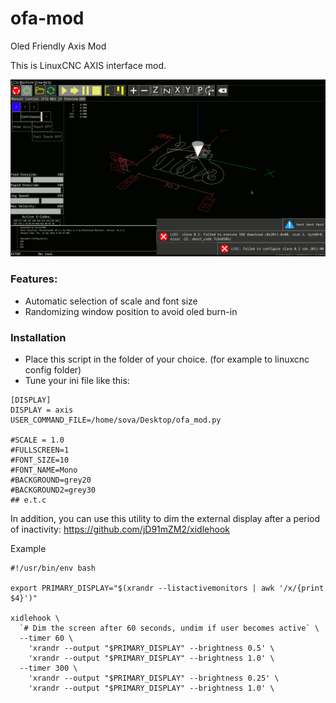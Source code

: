 # ofa-mod
Oled Friendly Axis Mod

This is LinuxCNC AXIS interface mod.

![screenshot](doc/ofa_screenshot.png)

### Features:
* Automatic selection of scale and font size
* Randomizing window position to avoid oled burn-in

### Installation
* Place this script in the folder of your choice. (for example to linuxcnc config folder)
* Tune your ini file like this:

```
[DISPLAY]
DISPLAY = axis
USER_COMMAND_FILE=/home/sova/Desktop/ofa_mod.py

#SCALE = 1.0
#FULLSCREEN=1
#FONT_SIZE=10
#FONT_NAME=Mono
#BACKGROUND=grey20
#BACKGROUND2=grey30
## e.t.c
```

In addition, you can use this utility to dim the external display after a period of inactivity: https://github.com/jD91mZM2/xidlehook

Example
```
#!/usr/bin/env bash

export PRIMARY_DISPLAY="$(xrandr --listactivemonitors | awk '/x/{print $4}')"

xidlehook \
  `# Dim the screen after 60 seconds, undim if user becomes active` \
  --timer 60 \
    'xrandr --output "$PRIMARY_DISPLAY" --brightness 0.5' \
    'xrandr --output "$PRIMARY_DISPLAY" --brightness 1.0' \
  --timer 300 \
    'xrandr --output "$PRIMARY_DISPLAY" --brightness 0.25' \
    'xrandr --output "$PRIMARY_DISPLAY" --brightness 1.0' \
```
